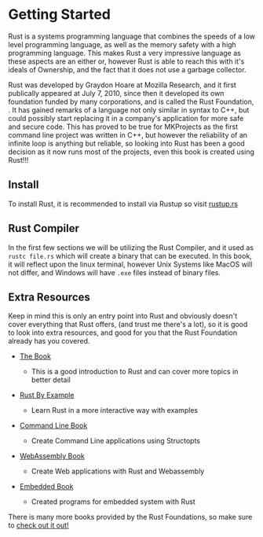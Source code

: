 # Getting Started

Rust is a systems programming language that combines the speeds of a low level programming 
language, as well as the memory safety with a high programming language. This makes Rust 
a very impressive language as these aspects are an either or, however Rust is able to 
reach this with it's ideals of Ownership, and the fact that it does not use a garbage collector.  

Rust was developed by Graydon Hoare at Mozilla Research, and it first publically appeared at July 7, 2010, since then it developed its own foundation funded by many corporations, and is called the Rust Foundation, 
. It has gained remarks of a language not only similar in syntax to C++, but could possibly start replacing it in a company's application for more safe and secure code. This has proved to 
be true for MKProjects as the first command line project was written in C++, but however the reliability 
of an infinite loop is anything but reliable, so looking into Rust has been a good decision as 
it now runs most of the projects, even this book is created using Rust!!!

## Install 
To install Rust, it is recommended to install via Rustup so visit [rustup.rs](http://rustup.rs)

## Rust Compiler

In the first few sections we will be utilizing the Rust Compiler, 
and it used as `rustc file.rs` which will create a binary that can 
be executed. In this book, it will reflect upon the linux terminal, 
however Unix Systems like MacOS will not differ, and Windows will
have `.exe` files instead of binary files. 

## Extra Resources
Keep in mind this is only an entry point into Rust and obviously doesn't cover everything that Rust offers, (and trust me there's a lot), so it is 
good to look into extra resources, and good for you that the Rust Foundation already has you covered. 

- [The Book](https://doc.rust-lang.org/book/)
  - This is a good introduction to Rust and can cover more topics in better detail

- [Rust By Example](https://doc.rust-lang.org/stable/rust-by-example/)
  - Learn Rust in a more interactive way with examples

- [Command Line Book](https://rust-cli.github.io/book/index.html)
  - Create Command Line applications using Structopts 

- [WebAssembly Book](https://rustwasm.github.io/docs/book/)
  - Create Web applications with Rust and Webassembly

- [Embedded Book](https://doc.rust-lang.org/embedded-book)
  - Created programs for embedded system with Rust

There is many more books provided by the Rust Foundations, so make sure 
to [check out it out!](https://www.rust-lang.org/learn)